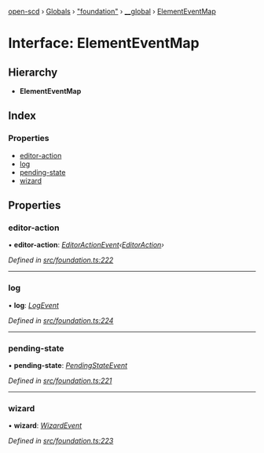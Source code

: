 [open-scd](../README.md) › [Globals](../globals.md) › ["foundation"](../modules/_foundation_.md) › [__global](../modules/_foundation_.__global.md) › [ElementEventMap](_foundation_.__global.elementeventmap.md)

# Interface: ElementEventMap

## Hierarchy

* **ElementEventMap**

## Index

### Properties

* [editor-action](_foundation_.__global.elementeventmap.md#editor-action)
* [log](_foundation_.__global.elementeventmap.md#log)
* [pending-state](_foundation_.__global.elementeventmap.md#pending-state)
* [wizard](_foundation_.__global.elementeventmap.md#wizard)

## Properties

###  editor-action

• **editor-action**: *[EditorActionEvent](../modules/_foundation_.md#editoractionevent)‹[EditorAction](../modules/_foundation_.md#editoraction)›*

*Defined in [src/foundation.ts:222](https://github.com/openscd/open-scd/blob/2534042/src/foundation.ts#L222)*

___

###  log

• **log**: *[LogEvent](../modules/_foundation_.md#logevent)*

*Defined in [src/foundation.ts:224](https://github.com/openscd/open-scd/blob/2534042/src/foundation.ts#L224)*

___

###  pending-state

• **pending-state**: *[PendingStateEvent](../modules/_foundation_.md#pendingstateevent)*

*Defined in [src/foundation.ts:221](https://github.com/openscd/open-scd/blob/2534042/src/foundation.ts#L221)*

___

###  wizard

• **wizard**: *[WizardEvent](../modules/_foundation_.md#wizardevent)*

*Defined in [src/foundation.ts:223](https://github.com/openscd/open-scd/blob/2534042/src/foundation.ts#L223)*
